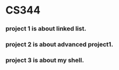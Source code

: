 # CS344

### project 1 is about linked list.

### project 2 is about advanced project1.

### project 3 is about my shell.
